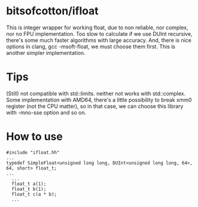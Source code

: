 # bitsofcotton/ifloat
This is integer wrapper for working float, due to non reliable, nor complex, nor no FPU implementation.
Too slow to calculate if we use DUInt recursive, there's some much faster algorithms with large accuracy.
And, there is nice options in clang, gcc -msoft-float, we must choose them first.
This is another simpler implementation.

# Tips
(Still) not compatible with std::limits. neither not works with std::complex.
Some implementation with AMD64, there's a little possibility to break xmm0 register (not the CPU matter), so in that case, we can choose this library with -mno-sse option and so on.

# How to use
    #include "ifloat.hh"
    ...
    typedef SimpleFloat<unsigned long long, DUInt<unsigned long long, 64>, 64, short> float_t;
    ...
      ...
      float_t a(1);
      float_t b(1);
      float_t c(a * b);
      ...
